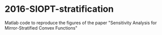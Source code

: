 # 2016-SIOPT-stratification
Matlab code to reproduce the figures of the paper "Sensitivity Analysis for Mirror-Stratified Convex Functions"
